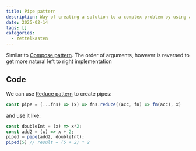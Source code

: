 ```yaml
---
title: Pipe pattern
description: Way of creating a solution to a complex problem by using already defined, small functions and use their outputs as inputs for next functions.
date: 2025-02-14
tags: []
categories:
  - zettelkasten
---
```


Similar to [Compose pattern](Compose%20pattern.md). The order of arguments, however is reversed to get more natural left to right implementation

## Code

We can use [Reduce pattern](Reduce%20pattern.md) to create pipes:

```js
const pipe = (...fns) => (x) => fns.reduce((acc, fn) => fn(acc), x)
```

and use it like:

```js
const doubleInt = (x) => x*2;
const add2 = (x) => x + 2;
piped = pipe(add2, doubleInt);
piped(5) // result = (5 + 2) * 2
```
